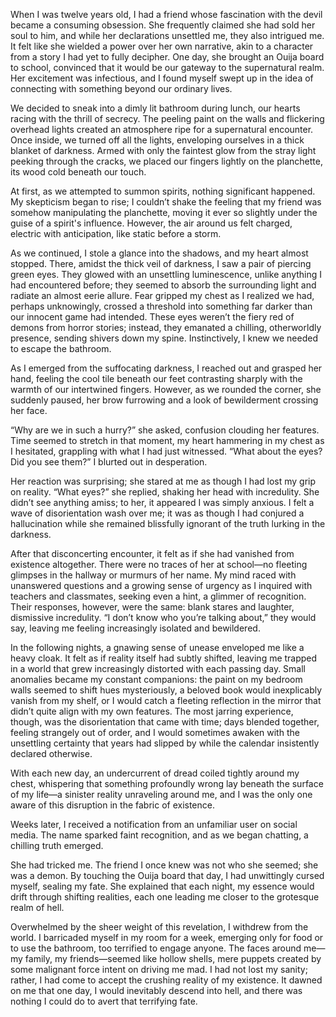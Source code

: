 
When I was twelve years old, I had a friend whose fascination with the devil became a consuming obsession. She frequently claimed she had sold her soul to him, and while her declarations unsettled me, they also intrigued me. It felt like she wielded a power over her own narrative, akin to a character from a story I had yet to fully decipher. One day, she brought an Ouija board to school, convinced that it would be our gateway to the supernatural realm. Her excitement was infectious, and I found myself swept up in the idea of connecting with something beyond our ordinary lives.

We decided to sneak into a dimly lit bathroom during lunch, our hearts racing with the thrill of secrecy. The peeling paint on the walls and flickering overhead lights created an atmosphere ripe for a supernatural encounter. Once inside, we turned off all the lights, enveloping ourselves in a thick blanket of darkness. Armed with only the faintest glow from the stray light peeking through the cracks, we placed our fingers lightly on the planchette, its wood cold beneath our touch.

At first, as we attempted to summon spirits, nothing significant happened. My skepticism began to rise; I couldn’t shake the feeling that my friend was somehow manipulating the planchette, moving it ever so slightly under the guise of a spirit's influence. However, the air around us felt charged, electric with anticipation, like static before a storm.

As we continued, I stole a glance into the shadows, and my heart almost stopped. There, amidst the thick veil of darkness, I saw a pair of piercing green eyes. They glowed with an unsettling luminescence, unlike anything I had encountered before; they seemed to absorb the surrounding light and radiate an almost eerie allure. Fear gripped my chest as I realized we had, perhaps unknowingly, crossed a threshold into something far darker than our innocent game had intended. These eyes weren’t the fiery red of demons from horror stories; instead, they emanated a chilling, otherworldly presence, sending shivers down my spine. Instinctively, I knew we needed to escape the bathroom. 

As I emerged from the suffocating darkness, I reached out and grasped her hand, feeling the cool tile beneath our feet contrasting sharply with the warmth of our intertwined fingers. However, as we rounded the corner, she suddenly paused, her brow furrowing and a look of bewilderment crossing her face.

“Why are we in such a hurry?” she asked, confusion clouding her features. Time seemed to stretch in that moment, my heart hammering in my chest as I hesitated, grappling with what I had just witnessed. “What about the eyes? Did you see them?” I blurted out in desperation.

Her reaction was surprising; she stared at me as though I had lost my grip on reality. “What eyes?” she replied, shaking her head with incredulity. She didn’t see anything amiss; to her, it appeared I was simply anxious. I felt a wave of disorientation wash over me; it was as though I had conjured a hallucination while she remained blissfully ignorant of the truth lurking in the darkness.

After that disconcerting encounter, it felt as if she had vanished from existence altogether. There were no traces of her at school—no fleeting glimpses in the hallway or murmurs of her name. My mind raced with unanswered questions and a growing sense of urgency as I inquired with teachers and classmates, seeking even a hint, a glimmer of recognition. Their responses, however, were the same: blank stares and laughter, dismissive incredulity. “I don’t know who you’re talking about,” they would say, leaving me feeling increasingly isolated and bewildered.

In the following nights, a gnawing sense of unease enveloped me like a heavy cloak. It felt as if reality itself had subtly shifted, leaving me trapped in a world that grew increasingly distorted with each passing day. Small anomalies became my constant companions: the paint on my bedroom walls seemed to shift hues mysteriously, a beloved book would inexplicably vanish from my shelf, or I would catch a fleeting reflection in the mirror that didn’t quite align with my own features. The most jarring experience, though, was the disorientation that came with time; days blended together, feeling strangely out of order, and I would sometimes awaken with the unsettling certainty that years had slipped by while the calendar insistently declared otherwise.

With each new day, an undercurrent of dread coiled tightly around my chest, whispering that something profoundly wrong lay beneath the surface of my life—a sinister reality unraveling around me, and I was the only one aware of this disruption in the fabric of existence.

Weeks later, I received a notification from an unfamiliar user on social media. The name sparked faint recognition, and as we began chatting, a chilling truth emerged. 

She had tricked me. The friend I once knew was not who she seemed; she was a demon. By touching the Ouija board that day, I had unwittingly cursed myself, sealing my fate. She explained that each night, my essence would drift through shifting realities, each one leading me closer to the grotesque realm of hell. 

Overwhelmed by the sheer weight of this revelation, I withdrew from the world. I barricaded myself in my room for a week, emerging only for food or to use the bathroom, too terrified to engage anyone. The faces around me—my family, my friends—seemed like hollow shells, mere puppets created by some malignant force intent on driving me mad. I had not lost my sanity; rather, I had come to accept the crushing reality of my existence. It dawned on me that one day, I would inevitably descend into hell, and there was nothing I could do to avert that terrifying fate.